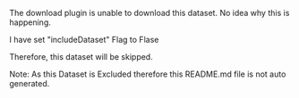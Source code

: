 The download plugin is unable to download this dataset. No idea why this is happening.

  I have set "includeDataset" Flag to Flase

  Therefore, this dataset will be skipped. 


Note: As this Dataset is Excluded therefore this README.md file is not auto generated. 

